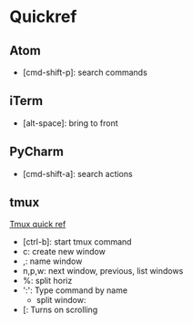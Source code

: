 # Quickref

## Atom
- [cmd-shift-p]: search commands

## iTerm
- [alt-space]: bring to front

## PyCharm
- [cmd-shift-a]: search actions

## tmux
[Tmux quick ref](https://gist.github.com/afair/3489752)

- [ctrl-b]: start tmux command
- c: create new window
- ,: name window
- n,p,w: next window, previous, list windows
- %: split horiz
- ':': Type command by name
  - split window:
- [: Turns on scrolling
